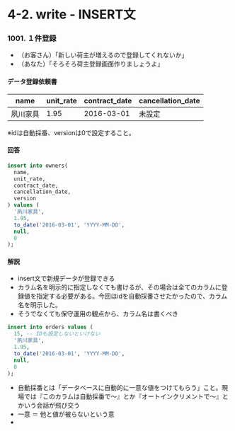 # 4-2. write - INSERT文

### 1001. １件登録
- （お客さん）「新しい荷主が増えるので登録してくれないか」
- （あなた）「そろそろ荷主登録画面作りましょうよ」

#### データ登録依頼書

| name | unit_rate | contract_date | cancellation_date |
| -- | -- | -- | -- |
| 夙川家具 | 1.95 | 2016-03-01 | 未設定 |

※idは自動採番、versionは0で設定すること。

#### 回答
```sql
insert into owners(
  name, 
  unit_rate, 
  contract_date, 
  cancellation_date, 
  version
) values (
  '夙川家具', 
  1.95, 
  to_date('2016-03-01', 'YYYY-MM-DD', 
  null,
  0
);
```

#### 解説
- insert文で新規データが登録できる
- カラム名を明示的に指定しなくても書けるが、その場合は全てのカラムに登録値を指定する必要がある。今回はidを自動採番させたかったので、カラム名を明示した。
- そうでなくても保守運用の観点から、カラム名は書くべき

```sql
insert into orders values (
  15, -- IDも設定しないといけない
  '夙川家具', 
  1.95, 
  to_date('2016-03-01', 'YYYY-MM-DD', 
  null,
  0
);
```
- 自動採番とは「データベースに自動的に一意な値をつけてもらう」こと。現場では『このカラムは自動採番で〜』とか『オートインクリメントで〜』とかいう会話が飛び交う
- 一意 ＝ 他と値が被らないという意
- 